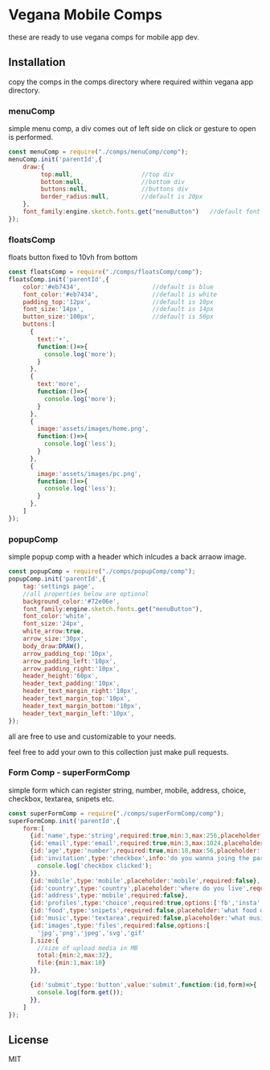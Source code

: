 # Vegana Mobile Comps

these are ready to use vegana comps for mobile app dev.

## Installation

copy the comps in the comps directory where required within vegana app directory.

### menuComp

simple menu comp, a div comes out of left side on click or gesture to open is performed.

```js
const menuComp = require("./comps/menuComp/comp");
menuComp.init('parentId',{
    draw:{
         top:null,                   //top div
         bottom:null,                //bottom div
         buttons:null,               //buttons div
         border_radius:null,         //default is 20px
    },
    font_family:engine.sketch.fonts.get("menuButton")   //default font is button
});
```

### floatsComp

floats button fixed to 10vh from bottom

```js
const floatsComp = require("./comps/floatsComp/comp");
floatsComp.init('parentId',{
    color:'#eb7434',                    //default is blue
    font_color:'#eb7434',               //default is white
    padding_top:'12px',                 //default is 10px
    font_size:'14px',                   //default is 14px
    button_size:'100px',                //default is 50px
    buttons:[
      {
        text:'+',
        function:()=>{
          console.log('more');
        }
      },
      {
        text:'more',
        function:()=>{
          console.log('more');
        }
      },
      {
        image:'assets/images/home.png',
        function:()=>{
          console.log('less');
        }
      },
      {
        image:'assets/images/pc.png',
        function:()=>{
          console.log('less');
        }
      },
    ]
});
```

### popupComp

simple popup comp with a header which inlcudes a back arraow image.

```js
const popupComp = require("./comps/popupComp/comp");
popupComp.init('parentId',{
    tag:'settings page',
    //all properties below are optional
    background_color:'#72e06e',
    font_family:engine.sketch.fonts.get("menuButton"),
    font_color:'white',
    font_size:'24px',
    white_arrow:true,
    arrow_size:'30px',
    body_draw:DRAW(),
    arrow_padding_top:'10px',
    arrow_padding_left:'10px',
    arrow_padding_right:'10px',
    header_height:'60px',
    header_text_padding:'10px',
    header_text_margin_right:'10px',
    header_text_margin_top:'10px',
    header_text_margin_bottom:'10px',
    header_text_margin_left:'10px',
});
```

all are free to use and customizable to your needs.

feel free to add your own to this collection just make pull requests.

### Form Comp - superFormComp

simple form which can register string, number, mobile, address, choice, checkbox, textarea, snipets etc.  

```js
const superFormComp = require("./comps/superFormComp/comp");
superFormComp.init('parentId',{
    form:[
      {id:'name',type:'string',required:true,min:3,max:256,placeholder:'name',info:'your name'},
      {id:'email',type:'email',required:true,min:3,max:1024,placeholder:'email'},
      {id:'age',type:'number',required:true,min:18,max:56,placeholder:'age',info:'only young and middle age adults.'},
      {id:'invitation',type:'checkbox',info:'do you wanna joing the party.',function:()=>{
        console.log('checkbox clicked');
      }},
      {id:'mobile',type:'mobile',placeholder:'mobile',required:false},
      {id:'country',type:'country',placeholder:'where do you live',required:true},
      {id:'address',type:'mobile',required:false},
      {id:'profiles',type:'choice',required:true,options:['fb','insta','email'],min:1,max:2},
      {id:'food',type:'snipets',required:false,placeholder:'what food do you like?'},
      {id:'music',type:'textarea',required:false,placeholder:'what music do you like?'},
      {id:'images',type:'files',required:false,options:[
        'jpg','png','jpeg','svg','gif'
      ],size:{
        //size of upload media in MB
        total:{min:2,max:32},
        file:{min:1,max:10}
      }},

      {id:'submit',type:'button',value:'submit',function:(id,form)=>{
        console.log(form.get());
      }},
    ]
});
```

## License
MIT
